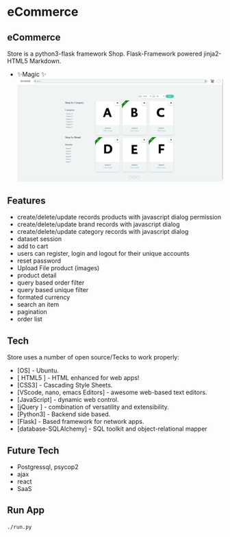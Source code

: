 # eCommerce
## __eCommerce__

Store is a python3-flask framework Shop.
Flask-Framework powered jinja2-HTML5 Markdown.

- ✨Magic ✨
![alt text](https://github.com/saidskander/Final-proj-eco/blob/master/img/Screenshot%202022-06-26%20183001.png?raw=true)


## Features

- create/delete/update records products with javascript dialog permission
- create/delete/update brand records with javascript dialog
- create/delete/update category records with javascript dialog
- dataset session 
- add to cart
- users can register, login and logout for their unique accounts
- reset password
- Upload File product (images)
- product detail
- query based order filter
- query based unique filter
- formated currency
- search an item
- pagination
- order list

## Tech

Store uses a number of open source/Tecks to work properly:

- [OS] - Ubuntu.
- [ HTML5 ] - HTML enhanced for web apps!
- [CSS3] - Cascading Style Sheets.
- [VScode, nano, emacs Editors] - awesome web-based text editors.
- [JavaScript] - dynamic web control.
- [jQuery ] - combination of versatility and extensibility.
- [Python3] - Backend side based.
- [Flask] - Based framework for network apps.
- [database-SQLAlchemy] -  SQL toolkit and object-relational mapper

## Future Tech

- Postgressql, psycop2
- ajax
- react
- SaaS
## Run App

```sh
./run.py
```


